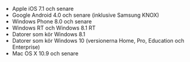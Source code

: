 
  - Apple iOS 7.1 och senare
  - Google Android 4.0 och senare (inklusive Samsung KNOX)
  - Windows Phone 8.0 och senare
  - Windows RT och Windows 8.1 RT
  - Datorer som kör Windows 8.1
  - Datorer som kör Windows 10 (versionerna Home, Pro, Education och Enterprise)
  - Mac OS X 10.9 och senare


<!--HONumber=May16_HO4-->


